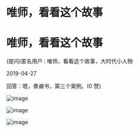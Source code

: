 # 唯师，看看这个故事

# 唯师，看看这个故事

(提问)匿名用户 : 唯师，看看这个故事，大时代小人物

2019-04-27

回答：嗯，奏谳书，第三个案例。(0 赞)

![image](img/Image_186.png)

![image](img/Image_187.png)

![image](img/Image_188.png)
